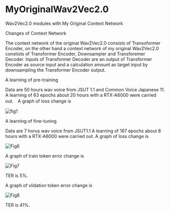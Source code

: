 # MyOriginalWav2Vec2.0
Wav2Vec2.0 modules with My Original Context Network

Changes of Context Network

The context network of the original Wav2Vec2.0 consists of Transoformer Encoder, on the other hand a context network of my original Wav2Vec2.0 constists of Transformer Encoder, Downsampler and Transforemer Decoder. Inputs of Transformer Decoder are an output of Transformer Encoder as source input and a calculation amount as target input by downsampling the Transformer Encoder output.

A learning of pre-training

Data are 50 hours wav voice from JSUT 1.1 and Common Voice Japanese 11. A learning of 63 epochs about 20 hours with a RTX-A6000 were carried out.　A graph of loss change is 

![fig1](https://github.com/toshiouchi/MyOriginalWav2Vec2.0/assets/121741811/87ff5860-d6d4-4676-b361-b46117f6f84c)

A learning of fine-tuning

Data are 7 horus wav voice from JSUT1.1 A learning of 167 epochs about 8 hours with a RTX-A6000 were carried out. A graph of loss change is

![Fig6](https://github.com/toshiouchi/MyOriginalWav2Vec2.0/assets/121741811/5eea5ab0-de50-4237-b22f-1763b57adb63)


A graph of train token error change is

![Fig7](https://github.com/toshiouchi/MyOriginalWav2Vec2.0/assets/121741811/a35baad5-b154-4b5e-aa4a-0f98a377691a)

TER is 5%.

A graph of vlidation token error change is

![Fig8](https://github.com/toshiouchi/MyOriginalWav2Vec2.0/assets/121741811/f3dd7ddc-d283-4ca0-a7a8-bc3516573c1f)

TER is 41%.
